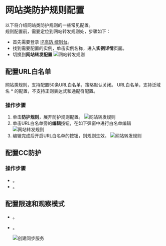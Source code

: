 # 网站类防护规则配置
以下将介绍网站类防护规则的一些常见配置。</BR>
规则配置前，需要定位到网站转发规则处，步骤如下：
- 首先需要登录 [IP高防 控制台](https://ip-anti-console.jdcloud.com/instancelist)。
- 找到需要配置的实例，单击实例名称，进入**实例详情**页面。
- 切换到**网站转发配置**
   ![网站转发规则](https://github.com/jdcloudcom/cn/blob/edit/image/Advanced%20Anti-DDoS/web-rule%2002.png)


## 配置URL白名单
网站类规则，支持配置50条URL白名单，策略默认关闭。
URL白名单，支持泛域名 * 的配置，不支持正则表达式和通配符配置。
### 操作步骤
1. 单击**防护规则**，展开防护规则配置。
 ![网站转发规则](https://github.com/jdcloudcom/cn/blob/edit/image/Advanced%20Anti-DDoS/web-rule%2004.png)
2. 单击URL白名单旁的**编辑**按钮，在如下弹窗中进行白名单编辑
 ![网站转发规则](https://github.com/jdcloudcom/cn/blob/edit/image/Advanced%20Anti-DDoS/web-rule%2005.png)
3. 编辑完成后开启URL白名单的按钮，则规则生效。
 ![网站转发规则](https://github.com/jdcloudcom/cn/blob/edit/image/Advanced%20Anti-DDoS/web-rule%2006.png)

## 配置CC防护
### 操作步骤
- 。
- 。


## 配置限速和观察模式
- 。
- 。



   ![创建同步服务](../../../../../image/mongodb/mongo-045.png)
